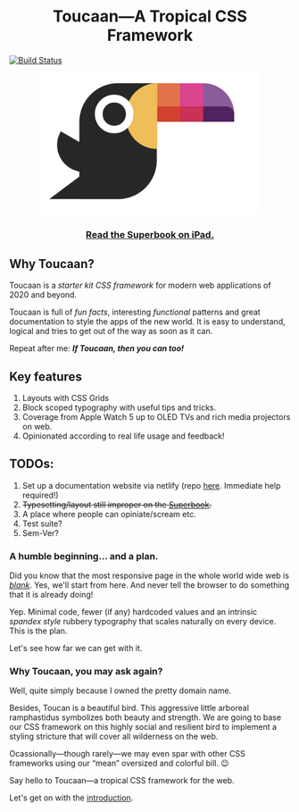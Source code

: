 <h1 align="center">Toucaan—A Tropical CSS Framework</h1>

[![Build Status](https://github.com/bookiza/toucaan/workflows/CI/badge.svg)](https://github.com/bookiza/toucaan/actions?workflow=CI)

<div align="center">
  <a href="http://toucaan.com">
    <img src="./assets/toucaan.png" alt="Toucaan-A Tropical CSS Framework" width="400">
  </a>
  <br>
  <h3>
    <a href="https://bubblin.io/cover/the-toucaan-framework-by-marvin-danig">Read the Superbook on iPad.</a>
  </h3>
</div>



## Why Toucaan?

Toucaan is a _starter kit CSS framework_ for modern web applications of 2020 and beyond. 

Toucaan is full of *fun facts*, interesting _functional_ patterns and great documentation to style the apps of the new world. It is easy to understand, logical and tries to get out of the way as soon as it can. 

Repeat after me: **_If Toucaan, then you can too!_**


## Key features

1. Layouts with CSS Grids
2. Block scoped typography with useful tips and tricks.
3. Coverage from Apple Watch 5 up to OLED TVs and rich media projectors on web.
4. Opinionated according to real life usage and feedback!


## TODOs:

1. Set up a documentation website via netlify (repo [here](https://github.com/bookiza/toucaan.gatsby.site). Immediate help required!) 
2. ~~Typesetting/layout still improper on the [Superbook](https://github.com/marvindanig/toucaan-story-of-style).~~ 
3. A place where people can opiniate/scream etc.
4. Test suite?
5. Sem-Ver? 

### A humble beginning… and a plan.

Did you know that the most responsive page in the whole world wide web is *[blank](examples/example1.html)*. Yes, we'll start from here. And never tell the browser to do something that it is already doing!

Yep. Minimal code, fewer (if any) hardcoded values and an intrinsic _spandex style_ rubbery typography that scales naturally on every device. This is the plan.

Let's see how far we can get with it.


### Why Toucaan, you may ask again?

Well, quite simply because I owned the pretty domain name.

Besides, Toucan is a beautiful bird. This aggressive little arboreal ramphastidus symbolizes both beauty and strength. We are going to base our CSS framework on this highly social and resilient bird to implement a styling stricture that will cover all wilderness on the web.

Ocassionally—though rarely—we may even spar with other CSS frameworks using our “mean” oversized and colorful bill. 😉 

Say hello to Toucaan—a tropical CSS framework for the web.

Let's get on with the [introduction](posts/2019-09-30-toucaan-introduction.md).
